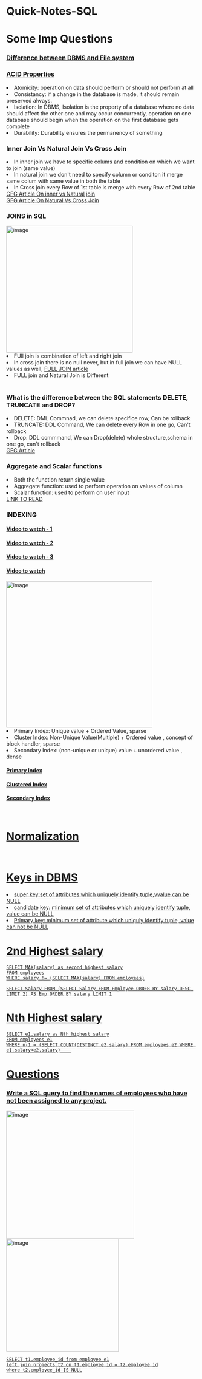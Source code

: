 # Quick-Notes-SQL
<h1> Some Imp Questions</h1>
<h3><a href="https://www.geeksforgeeks.org/difference-between-file-system-and-dbms/">Difference between DBMS and File system</a></h3>
<h3><a href="https://www.javatpoint.com/acid-properties-in-dbms">ACID Properties</a></h3>
<li>Atomicity: operation on data should perform or should not perform at all</li>
<li>Consistancy:  if a change in the database is made, it should remain preserved always.</li>
<li>Isolation: In DBMS, Isolation is the property of a database where no data should affect the other one and may occur concurrently, operation on one database should begin when the operation on the first database gets complete</li>
<li>Durability: Durability ensures the permanency of something</li>

<h3>Inner Join Vs Natural Join Vs Cross Join</h3>

<li>In inner join we have to specifie colums and condition on which we want to join (same value)</li>
<li>In natural join we don't need to specify column or conditon it merge same colum with same value in both the table</li>
<li>In Cross join every Row of 1st table is merge with every Row of 2nd table</li>
<a href="https://www.geeksforgeeks.org/difference-between-natural-join-and-inner-join-in-sql/">GFG Article On inner vs Natural join</a>
<br>
<a href="https://www.geeksforgeeks.org/difference-between-natural-join-and-cross-join-in-sql/">GFG Article On Natural Vs Cross Join</a>
<br>

<h3>JOINS in SQL</h3>
<img width="334" alt="image" src="https://github.com/kevinrawal/Quick-Notes-SQL/assets/84058124/7ad9131e-fd04-40fb-9594-297360984b1a">
<li>FUll join is combination of left and right join</li>
<li>In cross join there is no null never, but in full join we can have NULL values as well, <a href="https://www.tutorialspoint.com/sql/sql-full-joins.htm">FULL JOIN article</a></li>
<li>FULL join and Natural Join is Different</li>
<br>

<h3>What is the difference between the SQL statements DELETE, TRUNCATE and DROP?</h3>
<li>DELETE: DML Commnad, we can delete specifice row, Can be rollback</li>
<li>TRUNCATE: DDL Command, We can delete every Row in one go, Can't rollback</li>
<li>Drop: DDL commmand, We can Drop(delete) whole structure,schema in one go, can't rollback</li>
<a href="https://www.geeksforgeeks.org/difference-between-delete-drop-and-truncate/"> GFG Article </a>
<br>

<h3>Aggregate and Scalar functions</h3>
<li>Both the function return single value</li>
<li>Aggregate function: used to perform operation on values of column</li>
<li>Scalar function: used to perform on user input</li>
<a href="https://www.geeksforgeeks.org/sql-functions-aggregate-scalar-functions/"> LINK TO READ </a>

<h3>INDEXING</h3>
<h4><a href="https://www.youtube.com/watch?v=E--yzX05_k8">Video to watch - 1</a></h4>
<h4><a href="https://www.youtube.com/watch?v=P24LAhp-ap8">Video to watch - 2</a></h4>
<h4><a href="https://www.youtube.com/watch?v=s_S_MpLoDEM">Video to watch - 3</a></h4>
<h4><a href="https://www.youtube.com/watch?v=E--yzX05_k8">Video to watch</a></h4>

<img width="386" alt="image" src="https://github.com/kevinrawal/Quick-Notes-SQL/assets/84058124/a17868d7-5607-4f84-a53c-491b8522c5db">
<li>Primary Index: Unique value + Ordered Value, sparse</li>
<li>Cluster Index: Non-Unique Value(Multiple) + Ordered value , concept of block handler, sparse</li>
<li>Secondary Index: (non-unique or unique) value + unordered value , dense</li>

<h4><a href="https://www.youtube.com/watch?v=4E-MGnjMhRw">Primary Index</a></h4>
<h4><a href="https://www.youtube.com/watch?v=UpJ9ICmzaAM">Clustered Index</a></h4>
<h4><a href="https://www.youtube.com/watch?v=Ua08uVgsk4k">Secondary Index</a></h4>
<br>

<h1><a href="https://www.javatpoint.com/dbms-first-normal-form">Normalization</h1>
  <br>
<h1>Keys in DBMS</h1>
  <li>super key:set of attributes which uniquely identify tuple,vvalue can be NULL </li>
  <li>candidate key: minimum set of attributes which uniquely identify tuple, value can be NULL</li>
  <li>Primary key: minimum set of attribute which uniquly identify tuple, value can not be NULL</li>
<h1>2nd Highest salary</h1>

```
SELECT MAX(salary) as second_highest_salary
FROM employees
WHERE salary != (SELECT MAX(salary) FROM employees)
```

```
SELECT Salary FROM (SELECT Salary FROM Employee ORDER BY salary DESC LIMIT 2) AS Emp ORDER BY salary LIMIT 1
```
<h1>Nth Highest salary</h1>

```
SELECT e1.salary as Nth_highest_salary
FROM employees e1
WHERE n-1 = (SELECT COUNT(DISTINCT e2.salary) FROM employees e2 WHERE e1.salary<e2.salary)    
```
<h1>Questions</h1>
<h3>Write a SQL query to find the names of employees who have not been assigned to any project.</h3>
<img width="338" alt="image" src="https://github.com/kevinrawal/Quick-Notes-SQL/assets/84058124/6e20b60d-6acb-4faf-a45a-fa2f5a7b09d5">
<img width="297" alt="image" src="https://github.com/kevinrawal/Quick-Notes-SQL/assets/84058124/326ce6bd-0437-4ca2-b7cb-3362d9b37242">
<br>

```
SELECT t1.employee_id from employee e1
left join projects t2 on t1.employee_id = t2.employee_id
where t2.employee_id IS NULL
```
